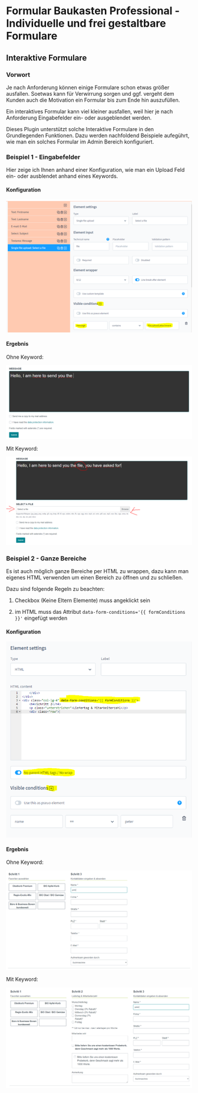 # Formular Baukasten Professional - Individuelle und frei gestaltbare Formulare

## Interaktive Formulare

### Vorwort

Je nach Anforderung können einige Formulare schon etwas größer ausfallen.
Soetwas kann für Verwirrung sorgen und ggf. vergeht dem Kunden auch die Motivation
ein Formular bis zum Ende hin auszufüllen.

Ein interaktives Formular kann viel kleiner ausfallen, weil hier je nach Anforderung
Eingabefelder ein- oder ausgeblendet werden.

Dieses Plugin unterstützt solche Interaktive Formulare in den Grundlegenden Funktionen.
Dazu werden nachfoldend Beispiele aufegührt, wie man ein solches Formular im Admin Bereich
konfiguriert.

### Beispiel 1 - Eingabefelder

Hier zeige ich Ihnen anhand einer Konfiguration, wie man ein Upload Feld ein- oder
ausblendet anhand eines Keywords.

#### Konfiguration

![Plugin Konfiguration](images/interactive-1.png)

#### Ergebnis

Ohne Keyword:

![Plugin Konfiguration](images/interactive-2.png)

Mit Keyword:

![Plugin Konfiguration](images/interactive-3.png)

### Beispiel 2 - Ganze Bereiche

Es ist auch möglich ganze Bereiche per HTML zu wrappen, dazu kann man eigenes HTML
verwenden um einen Bereich zu öffnen und zu schließen.

Dazu sind folgende Regeln zu beachten:

1. Checkbox (Keine Eltern Elemente) muss angeklickt sein

2. im HTML muss das Attribut ``data-form-conditions='{{ formConditions }}'`` eingefügt werden

#### Konfiguration

![Plugin Konfiguration](images/interactive-4.png)

#### Ergebnis

Ohne Keyword:

![Plugin Konfiguration](images/interactive-5.png)

Mit Keyword:

![Plugin Konfiguration](images/interactive-6.png)